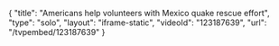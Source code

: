 {
    "title": "Americans help volunteers with Mexico quake rescue effort",
    "type": "solo",
    "layout": "iframe-static",
    "videoId": "123187639",
    "url": "\/tvpembed\/123187639"
}